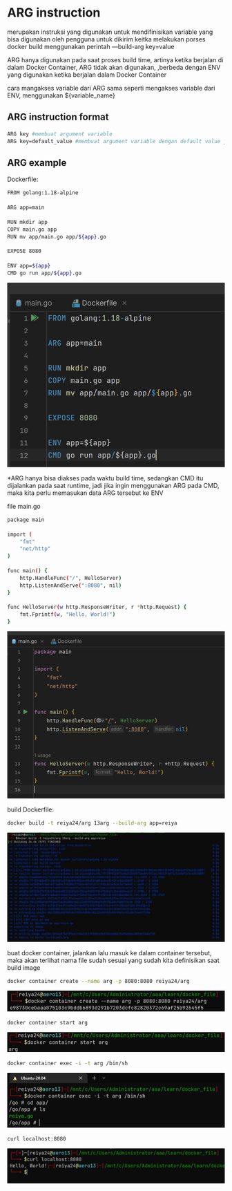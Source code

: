 # ARG instruction

merupakan instruksi yang digunakan untuk mendifinisikan variable yang bisa digunakan oleh pengguna untuk dikirim keitka melakukan porses docker build menggunakan perintah —build-arg key=value

ARG hanya digunakan pada saat proses build time, artinya ketika berjalan di dalam Docker Container, ARG tidak akan digunakan, ,berbeda dengan ENV yang digunakan ketika berjalan dalam Docker Container

cara mangakses variable dari ARG sama seperti mengakses variable dari ENV, menggunakan ${variable_name}

## ARG instruction format

```bash
ARG key #membuat argument variable
ARG key=default_value #membuat argument variable dengan default value jika tidak diisi
```

## ARG example

Dockerfile:

```bash
FROM golang:1.18-alpine

ARG app=main

RUN mkdir app
COPY main.go app
RUN mv app/main.go app/${app}.go

EXPOSE 8080

ENV app=${app}
CMD go run app/${app}.go
```

![Untitled](ARG%20instruction%202c7ec206d5864f84aa94398347955840/Untitled.png)

*ARG hanya bisa diakses pada waktu build time, sedangkan CMD itu dijalankan pada saat runtime, jadi jika ingin menggunakan ARG pada CMD, maka kita perlu memasukan data ARG tersebut ke ENV

file main.go

```bash
package main

import (
	"fmt"
	"net/http"
)

func main() {
	http.HandleFunc("/", HelloServer)
	http.ListenAndServe(":8080", nil)
}

func HelloServer(w http.ResponseWriter, r *http.Request) {
	fmt.Fprintf(w, "Hello, World!")
}
```

![Untitled](ARG%20instruction%202c7ec206d5864f84aa94398347955840/Untitled%201.png)

build Dockerfile:

```bash
docker build -t reiya24/arg 13arg --build-arg app=reiya
```

![Untitled](ARG%20instruction%202c7ec206d5864f84aa94398347955840/Untitled%202.png)

buat docker container, jalankan lalu masuk ke dalam container tersebut, maka akan terlihat nama file sudah sesuai yang sudah kita definisikan saat build image

```bash
docker container create --name arg -p 8080:8080 reiya24/arg
```

![Untitled](ARG%20instruction%202c7ec206d5864f84aa94398347955840/Untitled%203.png)

```bash
docker container start arg
```

![Untitled](ARG%20instruction%202c7ec206d5864f84aa94398347955840/Untitled%204.png)

```bash
docker container exec -i -t arg /bin/sh
```

![Untitled](ARG%20instruction%202c7ec206d5864f84aa94398347955840/Untitled%205.png)

```bash
curl localhost:8080
```

![Untitled](ARG%20instruction%202c7ec206d5864f84aa94398347955840/Untitled%206.png)